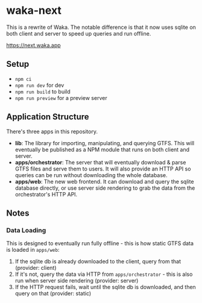 # waka-next

This is a rewrite of Waka. The notable difference is that it now uses sqlite on both client and server to speed up queries and run offline.

<https://next.waka.app>

## Setup

- `npm ci`
- `npm run dev` for dev
- `npm run build` to build
- `npm run preview` for a preview server

## Application Structure

There's three apps in this repository.

- **lib**: The library for importing, manipulating, and querying GTFS. This will eventually be published as a NPM module that runs on both client and server.
- **apps/orchestrator**: The server that will eventually download & parse GTFS files and serve them to users. It will also provide an HTTP API so queries can be run without downloading the whole database.
- **apps/web**: The new web frontend. It can download and query the sqlite database directly, or use server side rendering to grab the data from the orchestrator's HTTP API.

## Notes

### Data Loading

This is designed to eventually run fully offline - this is how static GTFS data is loaded in `apps/web`:

1. If the sqlite db is already downloaded to the client, query from that (provider: client)
2. If it's not, query the data via HTTP from `apps/orchestrator` - this is also run when server side rendering (provider: server)
3. If the HTTP request fails, wait until the sqlite db is downloaded, and then query on that (provider: static)
